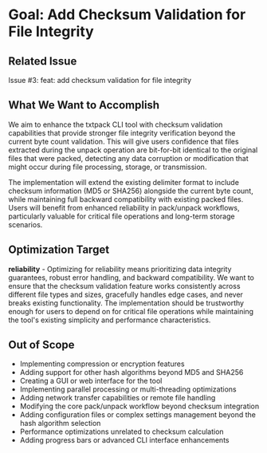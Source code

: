 # Goal: Add Checksum Validation for File Integrity

## Related Issue
Issue #3: feat: add checksum validation for file integrity

## What We Want to Accomplish
We aim to enhance the txtpack CLI tool with checksum validation capabilities that provide stronger file integrity verification beyond the current byte count validation. This will give users confidence that files extracted during the unpack operation are bit-for-bit identical to the original files that were packed, detecting any data corruption or modification that might occur during file processing, storage, or transmission.

The implementation will extend the existing delimiter format to include checksum information (MD5 or SHA256) alongside the current byte count, while maintaining full backward compatibility with existing packed files. Users will benefit from enhanced reliability in pack/unpack workflows, particularly valuable for critical file operations and long-term storage scenarios.

## Optimization Target
**reliability** - Optimizing for reliability means prioritizing data integrity guarantees, robust error handling, and backward compatibility. We want to ensure that the checksum validation feature works consistently across different file types and sizes, gracefully handles edge cases, and never breaks existing functionality. The implementation should be trustworthy enough for users to depend on for critical file operations while maintaining the tool's existing simplicity and performance characteristics.

## Out of Scope
- Implementing compression or encryption features
- Adding support for other hash algorithms beyond MD5 and SHA256
- Creating a GUI or web interface for the tool
- Implementing parallel processing or multi-threading optimizations
- Adding network transfer capabilities or remote file handling
- Modifying the core pack/unpack workflow beyond checksum integration
- Adding configuration files or complex settings management beyond the hash algorithm selection
- Performance optimizations unrelated to checksum calculation
- Adding progress bars or advanced CLI interface enhancements
